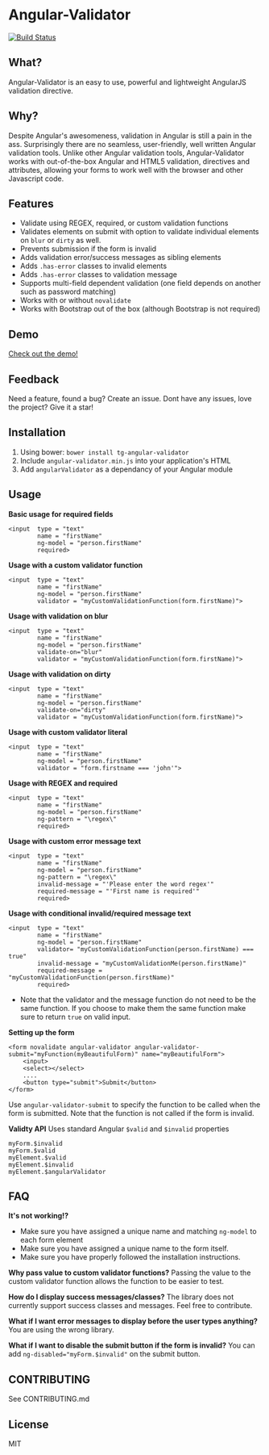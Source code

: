 # Angular-Validator 
[![Build Status](https://travis-ci.org/turinggroup/angular-validator.png)](https://travis-ci.org/turinggroup/angular-validator)


## What?
Angular-Validator is an easy to use, powerful and lightweight AngularJS validation directive.


## Why?
Despite Angular's awesomeness, validation in Angular is still a pain in the ass. Surprisingly there are no seamless, user-friendly, well written Angular validation tools. Unlike other Angular validation tools, Angular-Validator works with out-of-the-box Angular and HTML5 validation, directives and attributes, allowing your forms to work well with the browser and other Javascript code. 


## Features
* Validate using REGEX, required, or custom validation functions
* Validates elements on submit with option to validate individual elements on `blur` or `dirty` as well.
* Prevents submission if the form is invalid
* Adds validation error/success messages as sibling elements
* Adds `.has-error` classes to invalid elements
* Adds `.has-error` classes to validation message
* Supports multi-field dependent validation (one field depends on another such as password matching)
* Works with or without `novalidate`
* Works with Bootstrap out of the box (although Bootstrap is not required)


## Demo
[Check out the demo!](http://plnkr.co/edit/ceBvMhU5se2mJYWHk3Ne?p=preview)


## Feedback
Need a feature, found a bug? Create an issue. Dont have any issues, love the project? Give it a star! 

## Installation
1. Using bower:  `bower install tg-angular-validator`
2. Include `angular-validator.min.js` into your application's HTML
3. Add `angularValidator` as a dependancy of your Angular module

## Usage

**Basic usage for required fields**
```
<input  type = "text"
        name = "firstName"
        ng-model = "person.firstName"
        required>
```


**Usage with a custom validator function**
```
<input  type = "text"
        name = "firstName"
        ng-model = "person.firstName"
        validator = "myCustomValidationFunction(form.firstName)">
```

**Usage with validation on blur**
```
<input  type = "text"
        name = "firstName"
        ng-model = "person.firstName"
        validate-on="blur"
        validator = "myCustomValidationFunction(form.firstName)">
```

**Usage with validation on dirty**
```
<input  type = "text"
        name = "firstName"
        ng-model = "person.firstName"
        validate-on="dirty"
        validator = "myCustomValidationFunction(form.firstName)">
```


**Usage with custom validator literal**
```
<input  type = "text"
        name = "firstName"
        ng-model = "person.firstName"
        validator = "form.firstname === 'john'">
```


**Usage with REGEX and required**
```
<input  type = "text"
        name = "firstName"
        ng-model = "person.firstName"
        ng-pattern = "\regex\"
        required>
```

**Usage with custom error message text**
```
<input  type = "text"
        name = "firstName"
        ng-model = "person.firstName"
        ng-pattern = "\regex\"
        invalid-message = "'Please enter the word regex'"
        required-message = "'First name is required'"
        required>
```


**Usage with conditional invalid/required message text**
```
<input  type = "text"
        name = "firstName"
        ng-model = "person.firstName"
        validator= "myCustomValidationFunction(person.firstName) === true"
        invalid-message = "myCustomValidationMe(person.firstName)"
        required-message = "myCustomValidationFunction(person.firstName)"
        required>
```
* Note that the validator and the message function do not need to be the same function. If you choose to make them the same function make sure to return `true` on valid input.  




**Setting up the form**
```
<form novalidate angular-validator angular-validator-submit="myFunction(myBeautifulForm)" name="myBeautifulForm">
    <input>
    <select></select>
    ....
    <button type="submit">Submit</button>
</form>
```
Use `angular-validator-submit` to specify the function to be called when the form is submitted. Note that the function is not called if the form is invalid.



**Validty API**
Uses standard Angular `$valid` and `$invalid` properties
```
myForm.$invalid
myForm.$valid
myElement.$valid
myElement.$invalid
myElement.$angularValidator
```


## FAQ
**It's not working!?**
 - Make sure you have assigned a unique name and matching `ng-model` to each form element 
 - Make sure you have assigned a unique name to the form itself. 
 - Make sure you have properly followed the installation instructions.

**Why pass value to custom validator functions?**
Passing the value to the custom validator function allows the function to be easier to test.


**How do I display success messages/classes?**
The library does not currently support success classes and messages. Feel free to contribute.


**What if I want error messages to display before the user types anything?**
You are using the wrong library.


**What if I want to disable the submit button if the form is invalid?**
You can add `ng-disabled="myForm.$invalid"` on the submit button.


## CONTRIBUTING
See CONTRIBUTING.md

## License
MIT
